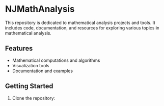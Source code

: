 # NJMathAnalysis

This repository is dedicated to mathematical analysis projects and tools. It includes code, documentation, and resources for exploring various topics in mathematical analysis.

## Features
- Mathematical computations and algorithms
- Visualization tools
- Documentation and examples

## Getting Started
1. Clone the repository: